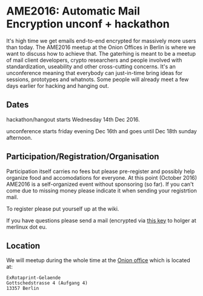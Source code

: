 
# AME2016: Automatic Mail Encryption unconf + hackathon

It's high time we get emails end-to-end encrypted for massively more users than today.  The AME2016 meetup at the Onion Offices in Berlin is where we want to discuss how to achieve that.  The gaterhing is meant to be a meetup of mail client developers, crypto researchers and people involved with standardization, useability and other cross-cutting concerns.  It's an unconference meaning that everybody can just-in-time bring ideas for sessions, prototypes and whatnots.  Some people will already meet a few days earlier for hacking and hanging out.

## Dates

hackathon/hangout starts Wednesday 14th Dec 2016.

unconference starts friday evening Dec 16th and goes until Dec 18th sunday afternoon.

## Participation/Registration/Organisation

Participation itself carries no fees but please pre-register and possibly help organize food and accomodations for everyone.   At this point (October 2016) AME2016 is a self-organized event without sponsoring (so far).  If you can't come due to missing money please indicate it when sending your registrtion mail.

To register please put yourself up at the wiki.

If you have questions please send a mail (encrypted via [this key](https://sks-keyservers.net/pks/lookup?op=get&fingerprint=on&search=0x8E3B03A279B772D6) to holger at merlinux dot eu.

## Location

We will meetup during the whole time at the [Onion office](http://www.openstreetmap.org/node/3237956432#map=19/52.55048/13.36968) which is located at:

    ExRotaprint-Gelaende
    Gottschedstrasse 4 (Aufgang 4)
    13357 Berlin

